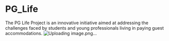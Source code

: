 # PG_Life
The PG Life Project is an innovative initiative aimed at addressing the challenges faced by students and young professionals living in paying guest accommodations.
![Uploading image.png…]()
